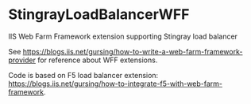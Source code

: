 # StingrayLoadBalancerWFF
IIS Web Farm Framework extension supporting Stingray load balancer

See https://blogs.iis.net/gursing/how-to-write-a-web-farm-framework-provider for reference about WFF extensions.

Code is based on F5 load balancer extension: https://blogs.iis.net/gursing/how-to-integrate-f5-with-web-farm-framework.
